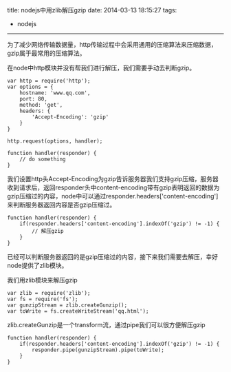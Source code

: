 title: nodejs中用zlib解压gzip
date: 2014-03-13 18:15:27
tags:
- nodejs
---

为了减少网络传输数据量，http传输过程中会采用通用的压缩算法来压缩数据，gzip属于最常用的压缩算法。

在node中http模块并没有帮我们进行解压，我们需要手动去判断gzip。

```
var http = require('http');
var options = {
	hostname: 'www.qq.com',
	port: 80,
	method: 'get',
	headers: {
		'Accept-Encoding': 'gzip'
	}
}

http.request(options, handler);

function handler(responder) {
	// do something
}
```

我们设置http头Accept-Encoding为gzip告诉服务器我们支持gzip压缩，服务器收到请求后，返回responder头中content-encoding带有gzip表明返回的数据为gzip压缩过的内容，node中可以通过responder.headers['content-encoding']来判断服务器返回内容是否gzip压缩过。

```
function handler(responder) {
	if(responder.headers['content-encoding'].indexOf('gzip') != -1) {
		// 解压gzip
	}
}

```

已经可以判断服务器返回的是gzip压缩过的内容，接下来我们需要去解压，幸好node提供了zlib模块。

我们用zlib模块来解压gzip

```
var zlib = require('zlib');
var fs = require('fs');
var gunzipStream = zlib.createGunzip();
var toWrite = fs.createWriteStream('qq.html');
```

zlib.createGunzip是一个transform流，通过pipe我们可以很方便解压gzip

```
function handler(responder) {
	if(responder.headers['content-encoding'].indexOf('gzip') != -1) {
		responder.pipe(gunzipStream).pipe(toWrite);
	}
}
```




